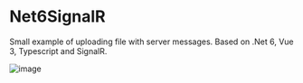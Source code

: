 ﻿# Net6SignalR

Small example of uploading file with server messages.
Based on .Net 6, Vue 3, Typescript and SignalR.

![image](https://user-images.githubusercontent.com/1060389/161275681-60f4d967-3996-44d6-aa71-2d64cf1d8df5.png)
